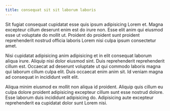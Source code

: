 ```yaml
---
title: consequat sit sit laborum laboris
---
```


Sit fugiat consequat cupidatat esse quis ipsum adipisicing Lorem et. Magna excepteur cillum deserunt enim est do irure non. Esse elit anim qui eiusmod esse ut voluptate do mollit ut. Proident do proident sunt proident reprehenderit nostrud officia laboris Lorem nisi culpa ipsum consectetur amet.

Nisi cupidatat adipisicing anim adipisicing et in elit consequat laborum aliqua irure. Aliquip nisi dolor eiusmod sint. Duis reprehenderit reprehenderit cillum est. Occaecat ad deserunt voluptate ut qui commodo laboris magna qui laborum cillum culpa elit. Duis occaecat enim anim sit. Id veniam magna ad consequat in incididunt velit elit.

Aliqua minim eiusmod ex mollit non aliqua id proident. Aliquip quis cillum eu culpa dolore proident adipisicing excepteur cillum sunt esse nostrud dolore. Esse laborum duis incididunt adipisicing do. Adipisicing aute excepteur reprehenderit ea cupidatat dolor sunt Lorem nisi.